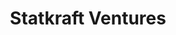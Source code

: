 ---
layout: firm_page
title: "Statkraft Ventures"
id: "statkraftventures.com"
permalink: "/statkraftventuresstatkraftventures.com/"
website: "https://www.statkraftventures.com"
offices: "Oslo (Norway), Düsseldorf (Germany)"
investment_stages: "Seed, Series A, Series B, Series C"
portfolio_companies: ""
portfolio_link: ""
investment_markets: "Energy, Climate Tech"
founded_year: "2015"
description: "Statkraft Ventures invests in outstanding entrepreneurs in energy and climate tech. They are focused on early and growth stage start-ups in Europe and North America, and are backed by Statkraft, Europe's largest producer of renewable energy."
linkedin: "https://www.linkedin.com/company/statkraft-ventures/"
twitter: ""
instagram: ""
team_page: "https://www.statkraftventures.com/team/"
investor_type: "Venture Capital, Corporate VC"
crunchbase: "https://www.crunchbase.com/organization/statkraft-ventures"
pitchbook: "https://pitchbook.com/profiles/investor/125375-77"

# SEO Optimization
meta_title: "Statkraft Ventures - VC Firm - projectstartups.com"
meta_description: "Statkraft Ventures, Statkraft Ventures invests in outstanding entrepreneurs in energy and climate tech. They are focused on early and growth stage start-ups in Europe and..."
meta_keywords: "Statkraft Ventures, Energy, Climate Tech, VC firm, venture capital, startup investor, projectstartups.com"
canonical_url: "https://vc.projectstartups.com/statkraftventuresstatkraftventures.com/"
---